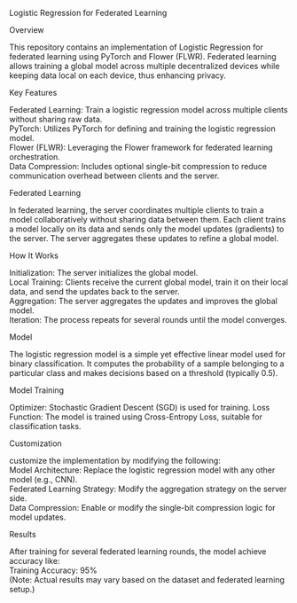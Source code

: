 Logistic Regression for Federated Learning

Overview

This repository contains an implementation of Logistic Regression for federated learning using PyTorch and Flower (FLWR). 
Federated learning allows training a global model across multiple decentralized devices while keeping data local on each device, thus enhancing privacy.

Key Features

Federated Learning: Train a logistic regression model across multiple clients without sharing raw data.   
PyTorch: Utilizes PyTorch for defining and training the logistic regression model.    
Flower (FLWR): Leveraging the Flower framework for federated learning orchestration.      
Data Compression: Includes optional single-bit compression to reduce communication overhead between clients and the server.    

Federated Learning

In federated learning, the server coordinates multiple clients to train a model collaboratively without sharing data between them. Each client trains a model locally on its data and sends only the model updates (gradients) to the server. The server aggregates these updates to refine a global model.

How It Works

Initialization: The server initializes the global model.         
Local Training: Clients receive the current global model, train it on their local data, and send the updates back to the server.           
Aggregation: The server aggregates the updates and improves the global model.          
Iteration: The process repeats for several rounds until the model converges.         

Model

The logistic regression model is a simple yet effective linear model used for binary classification. It computes the probability of a sample belonging to a particular class and makes decisions based on a threshold (typically 0.5).

Model Training

Optimizer: Stochastic Gradient Descent (SGD) is used for training.
Loss Function: The model is trained using Cross-Entropy Loss, suitable for classification tasks.

Customization

customize the implementation by modifying the following:    
Model Architecture: Replace the logistic regression model with any other model (e.g., CNN).   
Federated Learning Strategy: Modify the aggregation strategy on the server side.   
Data Compression: Enable or modify the single-bit compression logic for model updates.    

Results

After training for several federated learning rounds, the model achieve accuracy like:  
Training Accuracy: 95%           
(Note: Actual results may vary based on the dataset and federated learning setup.)
